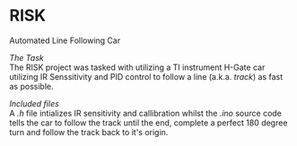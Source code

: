 # RISK
Automated Line Following Car

*The Task* <br />
The RISK project was tasked with utilizing a TI instrument H-Gate car utilizing IR Senssitivity and PID control to follow a line (a.k.a. *track*) as fast as possible.

*Included files* <br />
A *.h* file intializes IR sensitivity and callibration whilst the *.ino* source code tells the car to follow the track until the end, complete a perfect 180 degree turn and follow the track back to it's origin.
